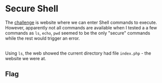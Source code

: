 # Secure Shell

The <a href="https://secureshell.wwctf.com/">challenge</a> is website where we can enter Shell commands to execute. However, apparently not all commands are available when I tested a a few commands as `ls`, `echo`, `pwd` seemed to be the only "secure" commands while the rest would trigger an error.<br/><br/>

Using `ls`, the web showed the current directory had file `index.php` - the website we were at. 


## Flag
